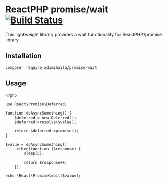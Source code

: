 # ReactPHP promise/wait [![Build Status](https://travis-ci.org/adrianmihaila/reactphp-promise-wait.svg?branch=master)](https://travis-ci.org/adrianmihaila/reactphp-promise-wait)

This lightweight library provides a wait functionality for ReactPHP/promise library.

## Installation
```
composer require adimihaila/promise-wait
```

## Usage
```
<?php

use React\Promise\Deferred;

function doAsyncSomething() {
    $deferred = new Deferred();
    $deferred->resolve($value);

    return $deferred->promise();
}

$value = doAsyncSomething()
    ->then(function ($response) {
        sleep(5);
        
        return $response++;
    });
    
echo \React\Promise\wait($value);
```